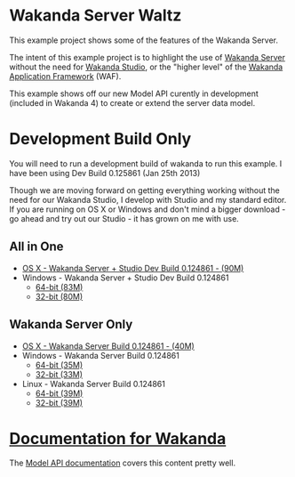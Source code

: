 Wakanda Server Waltz
====================

This example project shows some of the features of the Wakanda Server.

The intent of this example project is to highlight the use of [Wakanda Server](http://www.wakanda.org/features/server) without the need for [Wakanda Studio](http://www.wakanda.org/features/studio), or the "higher level" of the [Wakanda Application Framework](http://www.wakanda.org/features/framework) (WAF).

This example shows off our new Model API curently in development (included in Wakanda 4) to create or extend the server data model. 

Development Build Only
======================

You will need to run a development build of wakanda to run this example.
I have been using Dev Build 0.125861 (Jan 25th 2013)

Though we are moving forward on getting everything working without the need for our Wakanda Studio, I develop with Studio and my standard editor. If you are running on OS X or Windows and don't mind a bigger download - go ahead and try out our Studio - it has grown on me with use.

All in One
----------
* [OS X - Wakanda Server + Studio Dev Build 0.124861 - (90M) ](http://download.wakanda.org/DevChannel/Main/Mac/125861/Wakanda-All-in-One-Dev-125861.zip)
* Windows - Wakanda Server + Studio Dev Build 0.124861
  * [64-bit (83M)](http://download.wakanda.org/DevChannel/Main/Windows/125861/Wakanda-All-in-One-64-Dev-125861.zip)
  * [32-bit (80M)](http://download.wakanda.org/DevChannel/Main/Windows/125861/Wakanda-All-in-One-32-Dev-125861.zip)

Wakanda Server Only
-------------------
* [OS X - Wakanda Server Build 0.124861 - (40M) ](http://download.wakanda.org/DevChannel/Main/Mac/125861/Wakanda-Server-x64.zip)
* Windows - Wakanda Server Build 0.124861
  * [64-bit (35M)](http://download.wakanda.org/DevChannel/Main/Windows/125861/Wakanda-Server-x64.zip)
  * [32-bit (33M)](http://download.wakanda.org/DevChannel/Main/Windows/125861/Wakanda-Server-x32.zip)
* Linux - Wakanda Server Build 0.124861
  * [64-bit (39M)](http://download.wakanda.org/DevChannel/Main/Linux/125861/Wakanda-Server-x64.zip)
  * [32-bit (39M)](http://download.wakanda.org/DevChannel/Main/Linux/125861/Wakanda-Server.zip)

[Documentation for Wakanda](http://doc.wakanda.org)
===================================================

The [Model API documentation](http://doc.wakanda.org/Model/Working-with-the-Model-API.200-975844.en.html) covers this content pretty well.



